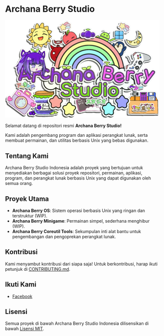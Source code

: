 # Archana Berry Studio
![My Banner](archanaberry/banner.png)

Selamat datang di repositori resmi **Archana Berry Studio!**

Kami adalah pengembang program dan aplikasi perangkat lunak, serta membuat permainan, dan utilitas berbasis Unix yang bebas digunakan.

## Tentang Kami
Archana Berry Studio Indonesia adalah proyek yang bertujuan untuk menyediakan berbagai solusi proyek repositori, permainan, aplikasi, program, dan perangkat lunak berbasis Unix yang dapat digunakan oleh semua orang.

## Proyek Utama
- **Archana Berry OS**: Sistem operasi berbasis Unix yang ringan dan terstruktur (WIP).
- **Archana Berry Minigame**: Permainan simpel, sederhana menghibur (WIP).
- **Archana Berry Coreutil Tools**: Sekumpulan inti alat bantu untuk pengembangan dan pengoprekan perangkat lunak.

## Kontribusi
Kami menyambut kontribusi dari siapa saja! Untuk berkontribusi, harap ikuti petunjuk di [CONTRIBUTING.md](CONTRIBUTING.md).

## Ikuti Kami
- [Facebook](https://www.facebook.com/profile.php?id=100095047230953&mibextid=ZbWKwL)

## Lisensi
Semua proyek di bawah Archana Berry Studio Indonesia dilisensikan di bawah [Lisensi MIT](LICENSE).
